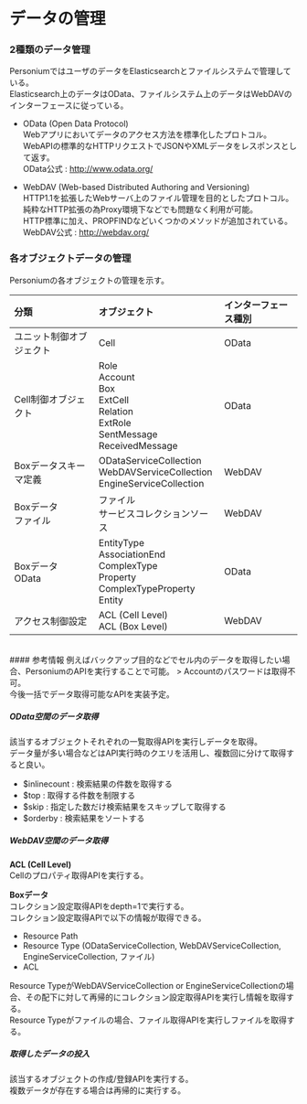 # データの管理
### 2種類のデータ管理
PersoniumではユーザのデータをElasticsearchとファイルシステムで管理している。<br>Elasticsearch上のデータはOData、ファイルシステム上のデータはWebDAVのインターフェースに従っている。

* OData (Open Data Protocol)<br>Webアプリにおいてデータのアクセス方法を標準化したプロトコル。<br>WebAPIの標準的なHTTPリクエストでJSONやXMLデータをレスポンスとして返す。<br>OData公式 : http://www.odata.org/

* WebDAV (Web-based Distributed Authoring and Versioning)<br>HTTP1.1を拡張したWebサーバ上のファイル管理を目的としたプロトコル。<br>純粋なHTTP拡張の為Proxy環境下などでも問題なく利用が可能。<br>HTTP標準に加え、PROPFINDなどいくつかのメソッドが追加されている。<br>WebDAV公式 : http://webdav.org/

### 各オブジェクトデータの管理
Personiumの各オブジェクトの管理を示す。

|分類|オブジェクト|インターフェース種別|
|:--|:--|:--|
|ユニット制御オブジェクト|Cell|OData|
|Cell制御オブジェクト|Role<br>Account<br>Box<br>ExtCell<br>Relation<br>ExtRole<br>SentMessage<br>ReceivedMessage|OData|
|Boxデータスキーマ定義|ODataServiceCollection<br>WebDAVServiceCollection<br>EngineServiceCollection|WebDAV|
|Boxデータ<br>ファイル|ファイル<br>サービスコレクションソース|WebDAV|
|Boxデータ<br>OData|EntityType<br>AssociationEnd<br>ComplexType<br>Property<br>ComplexTypeProperty<br>Entity|OData|
|アクセス制御設定|ACL (Cell Level)<br>ACL (Box Level)|WebDAV|
<br>
#### 参考情報
例えばバックアップ目的などでセル内のデータを取得したい場合、PersoniumのAPIを実行することで可能。
> Accountのパスワードは取得不可。<br>今後一括でデータ取得可能なAPIを実装予定。

##### OData空間のデータ取得
該当するオブジェクトそれぞれの一覧取得APIを実行しデータを取得。<br>データ量が多い場合などはAPI実行時のクエリを活用し、複数回に分けて取得すると良い。

* $inlinecount : 検索結果の件数を取得する
* $top : 取得する件数を制限する
* $skip : 指定した数だけ検索結果をスキップして取得する
* $orderby : 検索結果をソートする

##### WebDAV空間のデータ取得
**ACL (Cell Level)**<br>Cellのプロパティ取得APIを実行する。<br>

**Boxデータ**<br>コレクション設定取得APIをdepth=1で実行する。<br>コレクション設定取得APIで以下の情報が取得できる。

* Resource Path
* Resource Type (ODataServiceCollection, WebDAVServiceCollection, EngineServiceCollection, ファイル)
* ACL

Resource TypeがWebDAVServiceCollection or EngineServiceCollectionの場合、その配下に対して再帰的にコレクション設定取得APIを実行し情報を取得する。<br>Resource Typeがファイルの場合、ファイル取得APIを実行しファイルを取得する。

##### 取得したデータの投入
該当するオブジェクトの作成/登録APIを実行する。<br>複数データが存在する場合は再帰的に実行する。

